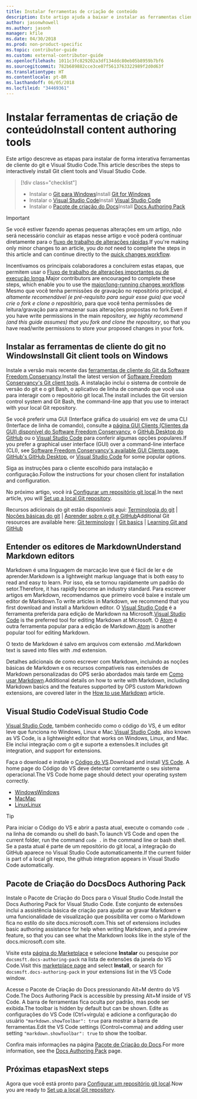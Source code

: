 ```yaml
---
title: Instalar ferramentas de criação de conteúdo
description: Este artigo ajuda a baixar e instalar as ferramentas cliente necessárias para o Git e para editar arquivos de markdown.
author: jasonwhowell
ms.author: jasonh
manager: kfile
ms.date: 04/30/2018
ms.prod: non-product-specific
ms.topic: contributor-guide
ms.custom: external-contributor-guide
ms.openlocfilehash: 1011c3fc829202a3df134ddc80eb05b8959b7bf6
ms.sourcegitcommit: 782b689882cce3ce07f5613763322989f2d0d63f
ms.translationtype: HT
ms.contentlocale: pt-BR
ms.lasthandoff: 06/05/2018
ms.locfileid: "34469361"
---
```

# <a name="install-content-authoring-tools"></a><span data-ttu-id="c8a99-103">Instalar ferramentas de criação de conteúdo</span><span class="sxs-lookup"><span data-stu-id="c8a99-103">Install content authoring tools</span></span>

<span data-ttu-id="c8a99-104">Este artigo descreve as etapas para instalar de forma interativa ferramentas de cliente do git e Visual Studio Code.</span><span class="sxs-lookup"><span data-stu-id="c8a99-104">This article describes the steps to interactively install Git client tools and Visual Studio Code.</span></span>
> [!div class="checklist"]
> * <span data-ttu-id="c8a99-105">Instalar o [Git para Windows](https://git-scm.com/download/win)</span><span class="sxs-lookup"><span data-stu-id="c8a99-105">Install [Git for Windows](https://git-scm.com/download/win)</span></span>
> * <span data-ttu-id="c8a99-106">Instalar o [Visual Studio Code](https://code.visualstudio.com/)</span><span class="sxs-lookup"><span data-stu-id="c8a99-106">Install [Visual Studio Code](https://code.visualstudio.com/)</span></span>
> * <span data-ttu-id="c8a99-107">Instalar o [Pacote de criação do Docs](https://marketplace.visualstudio.com/items?itemName=docsmsft.docs-authoring-pack)</span><span class="sxs-lookup"><span data-stu-id="c8a99-107">Install [Docs Authoring Pack](https://marketplace.visualstudio.com/items?itemName=docsmsft.docs-authoring-pack)</span></span>

>[!IMPORTANT]
> <span data-ttu-id="c8a99-108">Se você estiver fazendo apenas pequenas alterações em um artigo, *não* será necessário concluir as etapas nesse artigo e você poderá continuar diretamente para o [fluxo de trabalho de alterações rápidas](index.md#quick-edits-to-existing-documents).</span><span class="sxs-lookup"><span data-stu-id="c8a99-108">If you're making only minor changes to an article, you *do not* need to complete the steps in this article and can continue directly to the [quick changes workflow](index.md#quick-edits-to-existing-documents).</span></span>
>
> <span data-ttu-id="c8a99-109">Incentivamos os principais colaboradores a concluírem estas etapas, que permitem usar o [Fluxo de trabalho de alterações importantes ou de execução longa](how-to-write-workflows-major.md).</span><span class="sxs-lookup"><span data-stu-id="c8a99-109">Major contributors are encouraged to complete these steps, which enable you to use the [major/long-running changes workflow](how-to-write-workflows-major.md).</span></span> <span data-ttu-id="c8a99-110">Mesmo que você tenha permissões de gravação no repositório principal, *é altamente recomendável (e pré-requisito para seguir esse guia) que você crie o fork e clone o repositório*, para que você tenha permissões de leitura/gravação para armazenar suas alterações propostas no fork.</span><span class="sxs-lookup"><span data-stu-id="c8a99-110">Even if you have write permissions in the main repository, *we highly recommend (and this guide assumes) that you fork and clone the repository*, so that you have read/write permissions to store your proposed changes in your fork.</span></span>

## <a name="install-git-client-tools-on-windows"></a><span data-ttu-id="c8a99-111">Instalar as ferramentas de cliente do git no Windows</span><span class="sxs-lookup"><span data-stu-id="c8a99-111">Install Git client tools on Windows</span></span>

 <span data-ttu-id="c8a99-112">Instale a versão mais recente das [ferramentas de cliente do Git da Software Freedom Conservancy](https://git-scm.com/download/).</span><span class="sxs-lookup"><span data-stu-id="c8a99-112">Install the latest version of [Software Freedom Conservancy's Git client tools](https://git-scm.com/download/).</span></span> <span data-ttu-id="c8a99-113">A instalação inclui o sistema de controle de versão do git e o git Bash, o aplicativo de linha de comando que você usa para interagir com o repositório git local.</span><span class="sxs-lookup"><span data-stu-id="c8a99-113">The install includes the Git version control system and Git Bash, the command-line app that you use to interact with your local Git repository.</span></span>

<span data-ttu-id="c8a99-114">Se você preferir uma GUI (Interface gráfica do usuário) em vez de uma CLI (Interface de linha de comando), consulte a [página GUI Clients (Clientes da GUI) disponível do Software Freedom Conservancy](https://git-scm.com/downloads/guis), o [GitHub Desktop do GitHub](https://desktop.github.com/) ou o [Visual Studio Code](https://www.visualstudio.com/products/code-vs.aspx) para conferir algumas opções populares.</span><span class="sxs-lookup"><span data-stu-id="c8a99-114">If you prefer a graphical user interface (GUI) over a command-line interface (CLI), see [Software Freedom Conservancy's available GUI Clients page](https://git-scm.com/downloads/guis), [GitHub's GitHub Desktop](https://desktop.github.com/), or [Visual Studio Code](https://www.visualstudio.com/products/code-vs.aspx) for some popular options.</span></span>

<span data-ttu-id="c8a99-115">Siga as instruções para o cliente escolhido para instalação e configuração.</span><span class="sxs-lookup"><span data-stu-id="c8a99-115">Follow the instructions for your chosen client for installation and configuration.</span></span>

<span data-ttu-id="c8a99-116">No próximo artigo, você irá [Configurar um repositório git local](get-started-setup-local.md).</span><span class="sxs-lookup"><span data-stu-id="c8a99-116">In the next article, you will [Set up a local Git repository](get-started-setup-local.md).</span></span>

   <span data-ttu-id="c8a99-117">Recursos adicionais do git estão disponíveis aqui: [Terminologia do git](https://help.github.com/articles/github-glossary) | [Noções básicas do git](https://git-scm.com/book/en/v2/Getting-Started-Git-Basics) | [Aprender sobre o git e GitHub](https://help.github.com/articles/good-resources-for-learning-git-and-github/)</span><span class="sxs-lookup"><span data-stu-id="c8a99-117">Additional Git resources are available here: [Git terminology](https://help.github.com/articles/github-glossary) | [Git basics](https://git-scm.com/book/en/v2/Getting-Started-Git-Basics) | [Learning Git and GitHub](https://help.github.com/articles/good-resources-for-learning-git-and-github/)</span></span>

## <a name="understand-markdown-editors"></a><span data-ttu-id="c8a99-118">Entender os editores de Markdown</span><span class="sxs-lookup"><span data-stu-id="c8a99-118">Understand Markdown editors</span></span>

<span data-ttu-id="c8a99-119">Markdown é uma linguagem de marcação leve que é fácil de ler e de aprender.</span><span class="sxs-lookup"><span data-stu-id="c8a99-119">Markdown is a lightweight markup language that is both easy to read and easy to learn.</span></span> <span data-ttu-id="c8a99-120">Por isso, ela se tornou rapidamente um padrão do setor.</span><span class="sxs-lookup"><span data-stu-id="c8a99-120">Therefore, it has rapidly become an industry standard.</span></span> <span data-ttu-id="c8a99-121">Para escrever artigos em Markdown, recomendamos que primeiro você baixe e instale um editor de Markdown.</span><span class="sxs-lookup"><span data-stu-id="c8a99-121">To write articles in Markdown, we recommend that you first download and install a Markdown editor.</span></span>  <span data-ttu-id="c8a99-122">O [Visual Studio Code](https://code.visualstudio.com/) é a ferramenta preferida para edição de Markdown na Microsoft.</span><span class="sxs-lookup"><span data-stu-id="c8a99-122">[Visual Studio Code](https://code.visualstudio.com/) is the preferred tool for editing Markdown at Microsoft.</span></span> <span data-ttu-id="c8a99-123">O [Atom](https://atom.io) é outra ferramenta popular para a edição de Markdown.</span><span class="sxs-lookup"><span data-stu-id="c8a99-123">[Atom](https://atom.io) is another popular tool for editing Markdown.</span></span>

<span data-ttu-id="c8a99-124">O texto de Markdown é salvo em arquivos com extensão .md.</span><span class="sxs-lookup"><span data-stu-id="c8a99-124">Markdown text is saved into files with .md extension.</span></span>

<span data-ttu-id="c8a99-125">Detalhes adicionais de como escrever com Markdown, incluindo as noções básicas de Markdown e os recursos compatíveis nas extensões de Markdown personalizadas do OPS serão abordados mais tarde em [Como usar Markdown](how-to-write-use-markdown.md).</span><span class="sxs-lookup"><span data-stu-id="c8a99-125">Additional details on how to write with Markdown, including Markdown basics and the features supported by OPS custom Markdown extensions, are covered later in the [How to use Markdown](how-to-write-use-markdown.md) article.</span></span>

## <a name="visual-studio-code"></a><span data-ttu-id="c8a99-126">Visual Studio Code</span><span class="sxs-lookup"><span data-stu-id="c8a99-126">Visual Studio Code</span></span>

<span data-ttu-id="c8a99-127">[Visual Studio Code](https://code.visualstudio.com/), também conhecido como o código do VS, é um editor leve que funciona no Windows, Linux e Mac.</span><span class="sxs-lookup"><span data-stu-id="c8a99-127">[Visual Studio Code](https://code.visualstudio.com/), also known as VS Code, is a lightweight editor that works on Windows, Linux, and Mac.</span></span> <span data-ttu-id="c8a99-128">Ele inclui integração com o git e suporte a extensões.</span><span class="sxs-lookup"><span data-stu-id="c8a99-128">It includes git integration, and support for extensions.</span></span>

<span data-ttu-id="c8a99-129">Faça o download e instale o [Código do VS](https://code.visualstudio.com/).</span><span class="sxs-lookup"><span data-stu-id="c8a99-129">Download and install [VS Code](https://code.visualstudio.com/).</span></span> <span data-ttu-id="c8a99-130">A home page do Código do VS deve detectar corretamente o seu sistema operacional.</span><span class="sxs-lookup"><span data-stu-id="c8a99-130">The VS Code home page should detect your operating system correctly.</span></span>

- [<span data-ttu-id="c8a99-131">Windows</span><span class="sxs-lookup"><span data-stu-id="c8a99-131">Windows</span></span>](https://code.visualstudio.com/docs/setup/windows)
- [<span data-ttu-id="c8a99-132">Mac</span><span class="sxs-lookup"><span data-stu-id="c8a99-132">Mac</span></span>](https://code.visualstudio.com/docs/setup/mac)
- [<span data-ttu-id="c8a99-133">Linux</span><span class="sxs-lookup"><span data-stu-id="c8a99-133">Linux</span></span>](https://code.visualstudio.com/docs/setup/linux)

> [!TIP]
> <span data-ttu-id="c8a99-134">Para iniciar o Código do VS e abrir a pasta atual, execute o comando `code .` na linha de comando ou shell do bash.</span><span class="sxs-lookup"><span data-stu-id="c8a99-134">To launch VS Code and open the current folder, run the command `code .` in the command line or bash shell.</span></span> <span data-ttu-id="c8a99-135">Se a pasta atual é parte de um repositório do git local, a integração do GitHub aparece no Visual Studio Code automaticamente.</span><span class="sxs-lookup"><span data-stu-id="c8a99-135">If the current folder is part of a local git repo, the github integration appears in Visual Studio Code automatically.</span></span>

## <a name="docs-authoring-pack"></a><span data-ttu-id="c8a99-136">Pacote de Criação do Docs</span><span class="sxs-lookup"><span data-stu-id="c8a99-136">Docs Authoring Pack</span></span>
<span data-ttu-id="c8a99-137">Instale o Pacote de Criação do Docs para o Visual Studio Code.</span><span class="sxs-lookup"><span data-stu-id="c8a99-137">Install the Docs Authoring Pack for Visual Studio Code.</span></span> <span data-ttu-id="c8a99-138">Este conjunto de extensões inclui a assistência básica de criação para ajudar ao gravar Markdown e uma funcionalidade de visualização que possibilita ver como o Markdown fica no estilo do site docs.microsoft.com.</span><span class="sxs-lookup"><span data-stu-id="c8a99-138">This set of extensions includes basic authoring assistance for help when writing Markdown, and a preview feature, so that you can see what the Markdown looks like in the style of the docs.microsoft.com site.</span></span>

   <span data-ttu-id="c8a99-139">Visite esta [página do Marketplace](https://marketplace.visualstudio.com/items?itemName=docsmsft.docs-authoring-pack) e selecione **Instalar** ou pesquise por `docsmsft.docs-authoring-pack` na lista de extensões da janela do VS Code.</span><span class="sxs-lookup"><span data-stu-id="c8a99-139">Visit this [marketplace page](https://marketplace.visualstudio.com/items?itemName=docsmsft.docs-authoring-pack) and select **Install**, or search for `docsmsft.docs-authoring-pack` in your extensions list in the VS Code window.</span></span> 

   <span data-ttu-id="c8a99-140">Acesse o Pacote de Criação do Docs pressionando Alt+M dentro do VS Code.</span><span class="sxs-lookup"><span data-stu-id="c8a99-140">The Docs Authoring Pack is accessible by pressing Alt+M inside of VS Code.</span></span> <span data-ttu-id="c8a99-141">A barra de ferramentas fica oculta por padrão, mas pode ser exibida.</span><span class="sxs-lookup"><span data-stu-id="c8a99-141">The toolbar is hidden by default but can be shown.</span></span> <span data-ttu-id="c8a99-142">Edite as configurações do VS Code (Ctrl+vírgula) e adicione a configuração do usuário `"markdown.showToolbar": true` para mostrar a barra de ferramentas.</span><span class="sxs-lookup"><span data-stu-id="c8a99-142">Edit the VS Code settings (Control+comma) and adding user setting `"markdown.showToolbar": true` to show the toolbar.</span></span>

   <span data-ttu-id="c8a99-143">Confira mais informações na página [Pacote de Criação do Docs](how-to-write-docs-auth-pack.md).</span><span class="sxs-lookup"><span data-stu-id="c8a99-143">For more information, see the [Docs Authoring Pack](how-to-write-docs-auth-pack.md) page.</span></span>


## <a name="next-steps"></a><span data-ttu-id="c8a99-144">Próximas etapas</span><span class="sxs-lookup"><span data-stu-id="c8a99-144">Next steps</span></span>

<span data-ttu-id="c8a99-145">Agora que você está pronto para [Configurar um repositório git local](get-started-setup-local.md).</span><span class="sxs-lookup"><span data-stu-id="c8a99-145">Now you are ready to [Set up a local Git repository](get-started-setup-local.md).</span></span>
